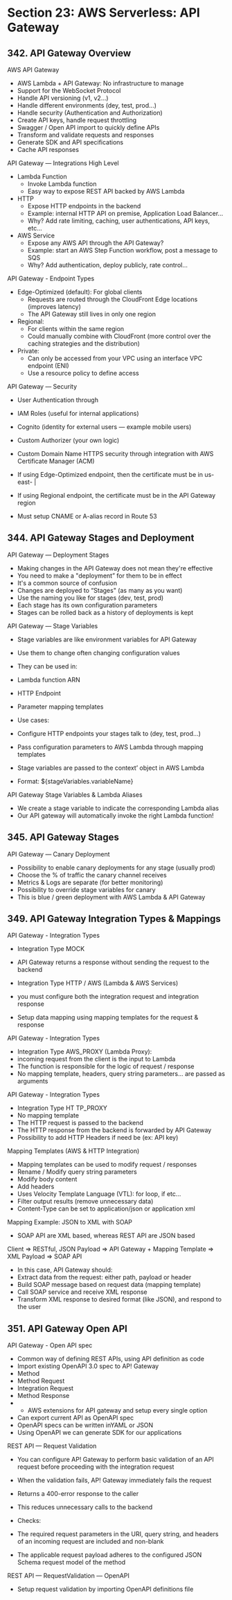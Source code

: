# Section 23: AWS Serverless: API Gateway

## 342. API Gateway Overview

AWS API Gateway

- AWS Lambda + API Gateway: No infrastructure to manage
- Support for the WebSocket Protocol
- Handle API versioning (v1, v2...)
- Handle different environments (dey, test, prod...)
- Handle security (Authentication and Authorization)
- Create API keys, handle request throttling
- Swagger / Open API import to quickly define APIs
- Transform and validate requests and responses
- Generate SDK and API specifications
- Cache API responses

API Gateway — Integrations High Level

- Lambda Function
    - Invoke Lambda function
    - Easy way to expose REST API backed by AWS Lambda
- HTTP
    - Expose HTTP endpoints in the backend
    - Example: internal HTTP API on premise, Application Load Balancer...
    - Why? Add rate limiting, caching, user authentications, API keys, etc...
- AWS Service
    - Expose any AWS API through the API Gateway?
    - Example: start an AWS Step Function workflow, post a message to SQS
    - Why? Add authentication, deploy publicly, rate control...

API Gateway - Endpoint Types

- Edge-Optimized (default): For global clients
    - Requests are routed through the CloudFront Edge locations (improves latency)
    - The API Gateway still lives in only one region
- Regional:
    - For clients within the same region
    - Could manually combine with CloudFront (more control over the caching strategies and the distribution)
- Private:
    - Can only be accessed from your VPC using an interface VPC endpoint (ENI)
    - Use a resource policy to define access

API Gateway — Security

- User Authentication through
 - IAM Roles (useful for internal applications)
 - Cognito (identity for external users — example mobile users)
 - Custom Authorizer (your own logic)

- Custom Domain Name HTTPS security through integration with AWS Certificate Manager (ACM)
 - If using Edge-Optimized endpoint, then the certificate must be in us-east- |
 - If using Regional endpoint, the certificate must be in the API Gateway region
 - Must setup CNAME or A-alias record in Route 53

## 344. API Gateway Stages and Deployment

API Gateway — Deployment Stages

- Making changes in the API Gateway does not mean they're effective
- You need to make a "deployment” for them to be in effect
- It's a common source of confusion
- Changes are deployed to “Stages" (as many as you want)
- Use the naming you like for stages (dev, test, prod)
- Each stage has its own configuration parameters
- Stages can be rolled back as a history of deployments is kept

API Gateway — Stage Variables

- Stage variables are like environment variables for API Gateway
- Use them to change often changing configuration values
- They can be used in:
 - Lambda function ARN
 - HTTP Endpoint
 - Parameter mapping templates

- Use cases:
 - Configure HTTP endpoints your stages talk to (dey, test, prod...)
 - Pass configuration parameters to AWS Lambda through mapping templates

- Stage variables are passed to the context’ object in AWS Lambda
- Format: ${stageVariables.variableName}

API Gateway Stage Variables & Lambda Aliases

- We create a stage variable to indicate the corresponding Lambda alias
- Our API gateway will automatically invoke the right Lambda function!

## 345. API Gateway Stages 
 
API Gateway — Canary Deployment

- Possibility to enable canary deployments for any stage (usually prod)
- Choose the % of traffic the canary channel receives
- Metrics & Logs are separate (for better monitoring)
- Possibility to override stage variables for canary
- This is blue / green deployment with AWS Lambda & API Gateway

## 349. API Gateway Integration Types & Mappings

API Gateway - Integration Types

- Integration Type MOCK
 - API Gateway returns a response without sending the request to the backend

- Integration Type HTTP / AWS (Lambda & AWS Services)
 - you must configure both the integration request and integration response
 - Setup data mapping using mapping templates for the request & response

API Gateway - Integration Types

- Integration Type AWS_PROXY (Lambda Proxy):
 - incoming request from the client is the input to Lambda
 - The function is responsible for the logic of request / response
 - No mapping template, headers, query string parameters... are passed as arguments

API Gateway - Integration Types

- Integration Type HT TP_PROXY
 - No mapping template
 - The HTTP request is passed to the backend
 - The HTTP response from the backend is forwarded by API Gateway
 - Possibility to add HTTP Headers if need be (ex: API key)

Mapping Templates (AWS & HTTP Integration)

- Mapping templates can be used to modify request / responses
- Rename / Modify query string parameters
- Modify body content
- Add headers
- Uses Velocity Template Language (VTL): for loop, if etc...
- Filter output results (remove unnecessary data)
- Content-Type can be set to application/json or application xml

Mapping Example: JSON to XML with SOAP

- SOAP API are XML based, whereas REST API are JSON based

Client => RESTful, JSON Payload => API Gateway + Mapping Template => XML Payload => SOAP API

- In this case, API Gateway should:
 - Extract data from the request: either path, payload or header
 - Build SOAP message based on request data (mapping template)
 - Call SOAP service and receive XML response
 - Transform XML response to desired format (like JSON), and respond to the user


## 351. API Gateway Open API

API Gateway - Open API spec

- Common way of defining REST APIs, using API definition as code
- Import existing OpenAPI 3.0 spec to AP! Gateway
 - Method
 - Method Request
 - Integration Request
 - Method Response
 - + AWS extensions for API gateway and setup every single option
- Can export current API as OpenAPI spec
- OpenAPI specs can be written inYAML or JSON
- Using OpenAPI we can generate SDK for our applications

REST API — Request Validation

- You can configure AP! Gateway to perform basic validation of an API request before proceeding with the integration request
- When the validation fails, AP! Gateway immediately fails the request
 - Returns a 400-error response to the caller

- This reduces unnecessary calls to the backend
- Checks:
 - The required request parameters in the URI, query string, and headers of an incoming request are included and non-blank
 - The applicable request payload adheres to the configured JSON Schema request model of the method

REST API — RequestValidation — OpenAPI

- Setup request validation by importing OpenAPI definitions file